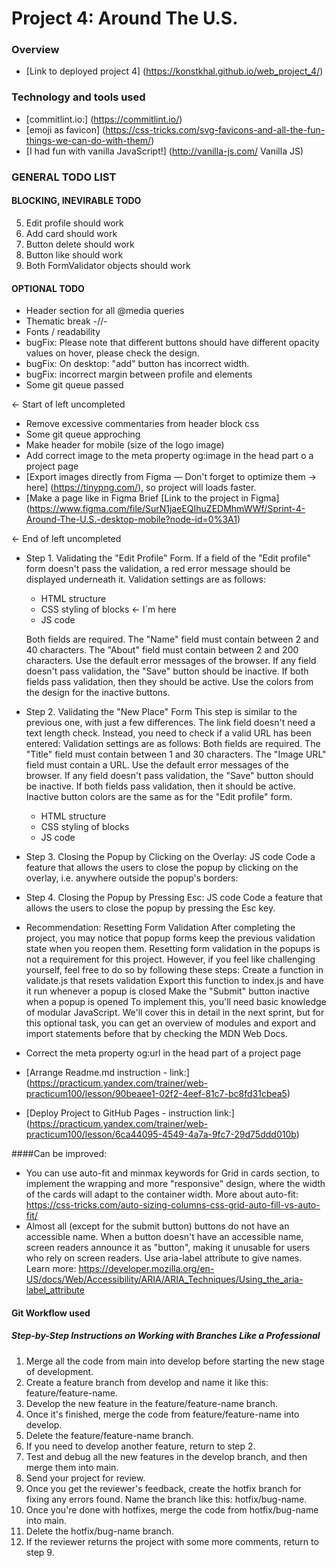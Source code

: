 # Project 4: Around The U.S.

### Overview
* [Link to deployed project 4] (https://konstkhal.github.io/web_project_4/)

### Technology and tools used

* [commitlint.io:] (https://commitlint.io/)
* [emoji as favicon] (https://css-tricks.com/svg-favicons-and-all-the-fun-things-we-can-do-with-them/)
* [I had fun with vanilla JavaScript!] (http://vanilla-js.com/ Vanilla JS)


### GENERAL TODO LIST
#### BLOCKING, INEVIRABLE TODO
5. Edit profile should work
4. Add card should work
3. Button delete should work
2. Button like should work
1. Both FormValidator objects should work



#### OPTIONAL TODO
* Header section for all @media queries
* Thematic break -//-
* Fonts / readability
* bugFix: Please note that different buttons should have different opacity values on hover, please check the design.
* bugFix: On desktop: "add" button has incorrect width.
* bugFix: incorrect margin between profile and elements
* Some git queue passed

← Start of left uncompleted
* Remove excessive commentaries from header block css
* Some git queue approching
* Make header for mobile (size of the logo image)
* Add correct image to the meta property og:image in the head part o a project page
* [Export images directly from Figma — Don't forget to optimize them → here] (https://tinypng.com/), so project will loads faster.
* [Make a page like in Figma Brief [Link to the project in Figma] (https://www.figma.com/file/SurN1jaeEQIhuZEDMhmWWf/Sprint-4-Around-The-U.S.-desktop-mobile?node-id=0%3A1) 

← End of left uncompleted



* Step 1. Validating the "Edit Profile" Form. If a field of the "Edit profile" form doesn't pass the validation, a red error message should be displayed underneath it. Validation settings are as follows:
    * HTML structure
    * CSS styling of blocks
        ← I`m here
    * JS code

  Both fields are required.
  The "Name" field must contain between 2 and 40 characters.
  The "About" field must contain between 2 and 200 characters.
  Use the default error messages of the browser.
  If any field doesn't pass validation, the "Save" button should be inactive. If both fields pass validation, then they should be active. Use the colors from the design for the inactive buttons.

* Step 2. Validating the "New Place" Form
  This step is similar to the previous one, with just a few differences. The link field doesn't need a text length check. Instead, you need to check if a valid URL has been entered:
  Validation settings are as follows:
  Both fields are required.
  The "Title" field must contain between 1 and 30 characters.
  The "Image URL" field must contain a URL.
  Use the default error messages of the browser.
  If any field doesn't pass validation, the "Save" button should be inactive. If both fields pass validation, then it should be active. Inactive button colors are the same as for the "Edit profile" form.
    * HTML structure
    * CSS styling of blocks
    * JS code
* Step 3. Closing the Popup by Clicking on the Overlay: JS code
  Code a feature that allows the users to close the popup by clicking on the overlay, i.e. anywhere outside the popup's borders:
* Step 4. Closing the Popup by Pressing Esc: JS code
  Code a feature that allows the users to close the popup by pressing the Esc key.

* Recommendation: Resetting Form Validation
  After completing the project, you may notice that popup forms keep the previous validation state when you reopen them. Resetting form validation in the popups is not a requirement for this project. However, if you feel like challenging yourself, feel free to do so by following these steps:
  Create a function in validate.js that resets validation
  Export this function to index.js and have it run whenever a popup is closed
  Make the "Submit" button inactive when a popup is opened
  To implement this, you'll need basic knowledge of modular JavaScript. We'll cover this in detail in the next sprint, but for this optional task, you can get an overview of modules and export and import statements before that by checking the MDN Web Docs.
* Correct the meta property og:url in the head part of a project page
* [Arrange Readme.md instruction - link:] (https://practicum.yandex.com/trainer/web-practicum100/lesson/90beaee1-02f2-4eef-81c7-bc8fd31cbea5)
* [Deploy Project to GitHub Pages - instruction link:] (https://practicum.yandex.com/trainer/web-practicum100/lesson/6ca44095-4549-4a7a-9fc7-29d75ddd010b)

####Can be improved:
* You can use auto-fit and minmax keywords for Grid in cards section, to implement the wrapping and more "responsive" design, where the width of the cards will adapt to the container width. More about auto-fit: https://css-tricks.com/auto-sizing-columns-css-grid-auto-fill-vs-auto-fit/
* Almost all (except for the submit button) buttons do not have an accessible name. When a button doesn't have an accessible name, screen readers announce it as "button", making it unusable for users who rely on screen readers. Use aria-label attribute to give names. Learn more: https://developer.mozilla.org/en-US/docs/Web/Accessibility/ARIA/ARIA_Techniques/Using_the_aria-label_attribute

#### Git Workflow used
##### Step-by-Step Instructions on Working with Branches Like a Professional
1. Merge all the code from main into develop before starting the new stage of development.
2. Create a feature branch from develop and name it like this: feature/feature-name.
3. Develop the new feature in the feature/feature-name branch.
4. Once it's finished, merge the code from feature/feature-name into develop.
5. Delete the feature/feature-name branch.
6. If you need to develop another feature, return to step 2.
7. Test and debug all the new features in the develop branch, and then merge them into main.
8. Send your project for review.
9. Once you get the reviewer's feedback, create the hotfix branch for fixing any errors found. Name the branch like this: hotfix/bug-name.
10. Once you're done with hotfixes, merge the code from hotfix/bug-name into main.
11. Delete the hotfix/bug-name branch.
12. If the reviewer returns the project with some more comments, return to step 9.

